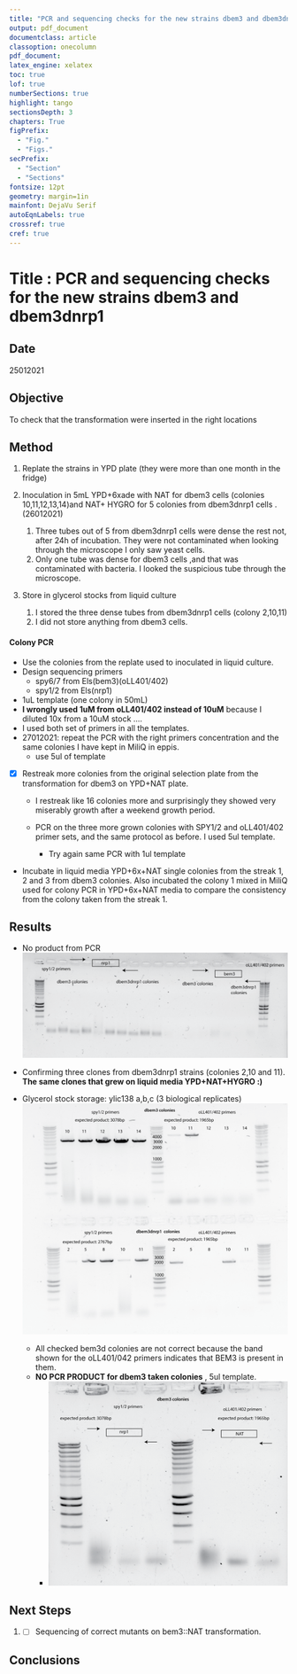 ```yaml
---
title: "PCR and sequencing checks for the new strains dbem3 and dbem3dnrp1 "
output: pdf_document
documentclass: article
classoption: onecolumn
pdf_document:
latex_engine: xelatex
toc: true
lof: true
numberSections: true
highlight: tango
sectionsDepth: 3
chapters: True
figPrefix:
  - "Fig."
  - "Figs."
secPrefix:
  - "Section"
  - "Sections"
fontsize: 12pt
geometry: margin=1in
mainfont: DejaVu Serif
autoEqnLabels: true
crossref: true
cref: true
---
```




# Title : PCR and sequencing checks for the new strains dbem3 and dbem3dnrp1 

## Date

25012021

## Objective

To check that the transformation were inserted in the right locations

## Method

1.  Replate the strains in YPD plate (they were more than one month in the fridge)

2. Inoculation in 5mL YPD+6xade with NAT for dbem3 cells (colonies 10,11,12,13,14)and NAT+ HYGRO for 5 colonies from  dbem3dnrp1 cells . (26012021)
   1. Three tubes out of 5 from dbem3dnrp1 cells were dense the rest not, after 24h of incubation. They were not contaminated when looking through the microscope I only saw yeast cells. 
   2. Only one tube was dense for dbem3 cells ,and that was contaminated with bacteria. I looked the suspicious tube through the microscope. 


3. Store in glycerol stocks from liquid culture
   1. I stored the three dense tubes from dbem3dnrp1 cells (colony 2,10,11)
   2. I did not store anything from dbem3 cells. 

#### Colony PCR 

  - Use the colonies from the replate used to inoculated in liquid culture. 
  - Design sequencing primers 
    - spy6/7 from Els(bem3)(oLL401/402)
    - spy1/2 from Els(nrp1)
   - 1uL template (one colony in 50mL)
   - **I wrongly used 1uM from oLL401/402 instead of 10uM** because I diluted 10x from a 10uM stock .... 
   - I used both set of primers in all the templates. 
 - 27012021: repeat the PCR with the right primers concentration and the same colonies I have kept in MiliQ in eppis. 
   - use 5ul of template
 - [x] Restreak more colonies from the original selection plate from the transformation for dbem3 on YPD+NAT plate. 
   - I restreak like 16 colonies more and surprisingly they showed very miserably growth after a weekend growth period. 
   - PCR on the three more grown colonies with SPY1/2 and oLL401/402 primer sets, and the same protocol as before. I used 5ul template.
     
     - Try again same PCR with 1ul template
  
  - Incubate in liquid media YPD+6x+NAT single colonies from the streak 1, 2 and 3 from dbem3 colonies. Also incubated the colony 1 mixed in MiliQ used for colony PCR in YPD+6x+NAT media to compare the consistency from the colony taken from the streak 1. 
  

## Results

- No product from PCR
![](../images/27012021-PCR-test-nrp1-bem3-MISTAKE-WITH-BEM3-PRIMERS-CONCENTRATION.png)
- Confirming three clones from dbem3dnrp1 strains (colonies 2,10 and 11). **The same clones that grew on liquid media YPD+NAT+HYGRO :)**
- Glycerol stock storage: ylic138 a,b,c (3 biological replicates)
![](../images/28012020-PCR-dbem3-dbem3dnrp1-spy1_2-oLL401_402.png)

  - All checked bem3d colonies are not correct because the band shown for the oLL401/042 primers indicates that BEM3 is present in them.
  - **NO PCR PRODUCT for dbem3 taken colonies** , 5ul template. 
     - ![](../images/02022021-FAILURE-check-for-dbem3-colonies.png)
  
## Next Steps

1. - [ ] Sequencing of correct mutants on bem3::NAT transformation. 

## Conclusions